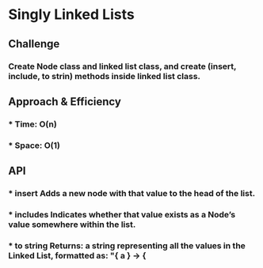 # Singly Linked Lists

## Challenge
### Create Node class and linked list class, and create (insert, include, to strin) methods inside linked list class.

## Approach & Efficiency

### * Time: O(n)
### * Space: O(1)

## API

### * insert Adds a new node with that value to the head of the list.

### * includes Indicates whether that value exists as a Node’s value somewhere within the list.

### * to string Returns: a string representing all the values in the Linked List, formatted as: "{ a } -> {